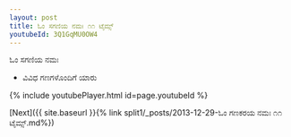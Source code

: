 ```yaml
---
layout: post
title: ಓಂ ಸಗಣಿಯ ನಮಃ ೧೧ ಟೈಮ್ಸ್
youtubeId: 3Q1GqMU0OW4
---
```

 
 
 ಓಂ ಸಗಣಿಯ ನಮಃ  
 
 -  ವಿವಿಧ ಗಣಗಳೊಂದಿಗೆ ಯಾರು 
 
  
 
  
 
 
 
 
 
 


{% include youtubePlayer.html id=page.youtubeId %}
 
[Next]({{ site.baseurl }}{% link  split1/_posts/2013-12-29-ಓಂ ಗಣಕರಯ ನಮಃ ೧೧ ಟೈಮ್ಸ್.md%})
 
